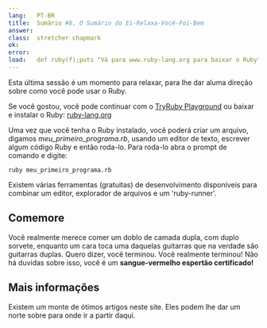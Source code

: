 ```yaml
---
lang:   PT-BR
title:  Sumário #8, O Sumário do Ei-Relaxa-Você-Foi-Bem
answer:
class:  stretcher chapmark
ok:
error:  
load:   def ruby(f);puts "Vá para www.ruby-lang.org para baixar o Ruby";end;class K;attr_reader :rb;end;meu_primeiro_programa=K.new
---
```


Esta última sessão é um momento para relaxar, para lhe dar aluma direção sobre como você pode usar o Ruby.

Se você gostou, você pode continuar com o <a href="/playground">TryRuby Playground</a> ou baixar e instalar o Ruby:
<a href="https://www.ruby-lang.org/en/downloads/" target="_blank">ruby-lang.org</a>

Uma vez que você tenha o Ruby instalado, você poderá criar um arquivo, digamos _meu\_primeiro\_programa.rb_, usando um editor de texto,
escrever algum código Ruby e então roda-lo. Para roda-lo abra o prompt de comando e digite:

    ruby meu_primeiro_programa.rb

Existem várias ferramentas (gratuitas) de desenvolvimento disponíveis para combinar um editor, explorador de arquivos
e um 'ruby-runner'.

## Comemore
Você realmente merece comer um doblo de camada dupla, com duplo sorvete, enquanto um cara toca uma daquelas guitarras que na verdade são guitarras duplas.
Quero dizer, você terminou. Você realmente terminou! Não há duvidas sobre isso, você é um __sangue-vermelho espertão certificado!__

## Mais informações
Existem um monte de ótimos artigos neste site. Eles podem lhe dar um norte sobre para onde ir a partir daqui.
